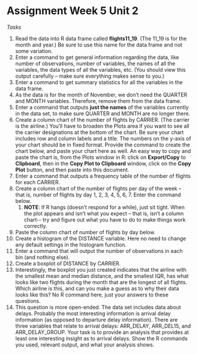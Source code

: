 # Assignment Week 5 Unit 2

*Tasks*
1. Read the data into R data frame called **flights11_19**. (The 11_19 is for the month and year.) Be sure to use this name for the data frame and not some variation.
2. Enter a command to get general information regarding the data, like number of observations, number of variables, the names of all the variables, the data types of all the variables, etc. (You should view this output carefully – make sure everything makes sense to you.)
3. Enter a command to get summary statistics for all the variables in the data frame.
4. As the data is for the month of November, we don’t need the QUARTER and MONTH variables. Therefore, remove them from the data frame.
5. Enter a command that outputs **just the names** of the variables currently in the data set, to make sure QUARTER and MONTH are no longer there.
6. Create a column chart of the number of flights by CARRIER. (The carrier is the airline.) You’ll have to broaden the Plots area if you want to see all the carrier designations at the bottom of the chart. Be sure your chart includes row and column labels and a title. The numbers on the y-axis of your chart should be in fixed format. Provide the command to create the chart below, and paste your chart here as well. 
An easy way to copy and paste the chart is, from the Plots window in R: click on **Export/Copy** to **Clipboard**, then in the **Copy Plot to Clipboard** window, click on the **Copy Plot** button, and then paste into this document.
7. Enter a command that outputs a frequency table of the number of flights for each CARRIER.
8. Create a column chart of the number of flights per day of the week – that is, number of flights by day 1, 2, 3, 4, 5, 6, 7. Enter the command below.
	1. **NOTE**: If R hangs (doesn’t respond for a while), just sit tight. When the plot appears and isn’t what you expect – that is, isn’t a column chart-- try and figure out what you have to do to make things work correctly.
9. Paste the column chart of number of flights by day below. 
10. Create a histogram of the DISTANCE variable. Here no need to change any default settings in the histogram function.
11. Enter a command that will output the number of observations in each bin (and nothing else).
12. Create a boxplot of DISTANCE by CARRIER.
13. Interestingly, the boxplot you just created indicates that the airline with the smallest mean and median distance, and the smallest IQR, has what looks like two flights during the month that are the longest of all flights. Which airline is this, and can you make a guess as to why their data looks like this? No R command here, just your answers to these questions.
14. This question is more open-ended. The data set includes data about delays. Probably the most interesting information is arrival delay information (as opposed to departure delay information). There are three variables that relate to arrival delays: ARR_DELAY, ARR_DEL15, and ARR_DELAY_GROUP. Your task is to provide an analysis that provides at least one interesting insight as to arrival delays. Show the R commands you used, relevant output, and what your analysis shows.
